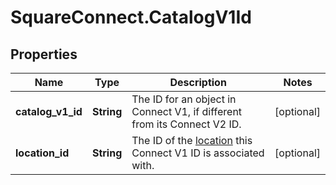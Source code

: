 # SquareConnect.CatalogV1Id

## Properties
Name | Type | Description | Notes
------------ | ------------- | ------------- | -------------
**catalog_v1_id** | **String** | The ID for an object in Connect V1, if different from its Connect V2 ID. | [optional] 
**location_id** | **String** | The ID of the [location](#type-location) this Connect V1 ID is associated with. | [optional] 


